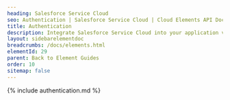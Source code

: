 ```yaml
---
heading: Salesforce Service Cloud
seo: Authentication | Salesforce Service Cloud | Cloud Elements API Docs
title: Authentication
description: Integrate Salesforce Service Cloud into your application via the Cloud Elements APIs.
layout: sidebarelementdoc
breadcrumbs: /docs/elements.html
elementId: 29
parent: Back to Element Guides
order: 10
sitemap: false
---
```


{% include authentication.md %}
